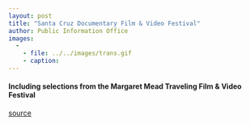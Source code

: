 ```yaml
---
layout: post
title: "Santa Cruz Documentary Film & Video Festival"
author: Public Information Office
images:
  -
    - file: ../../images/trans.gif
    - caption: 
---
```


#### Including selections from the Margaret Mead Traveling Film & Video Festival

  
  

[source](http://www1.ucsc.edu/currents/00-01/09-18/film.schedule.html "Permalink to film")

